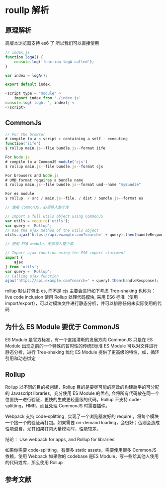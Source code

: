 # roullp 解析

## 原理解析

高版本浏览器支持 es6 了
所以我们可以直接使用

``` js
// index.js
function logA() {
    console.log('function logA called');
}

var index = logA();

export default index;


```

```js
<script type = "module" >
    import index from './index.js'
console.log('logA: ', index); <
</script>
```
## CommonJs

``` js
// For the browser
# compile to a < script > containing a self - executing
function('iife')
$ rollup main.js--flie bundle.js--format iife
```

``` js
For Node.js
# compile to a CommonJS module('cjs')
$ rollup main.js--file bundle.js--format cjs
```

``` js
For browsers and Node.js
# UMD format requires a bundle name
$ rollup main.js--file bundle.js--format umd--name "myBundle"
```

``` js
For es module
$ rollup. / src / main.js--file. / dist / bundle.js--format es
```

``` js
// 使用 CommonJS，必须导入整个库

// Import a full utils object using CommonJS
var utils = require('utils');
var query = 'Rollup';
// Use the ajax method of the utils object
utils.ajax('https://api.example.com?search=' + query).then(handleResponse);

// 使用 ES6 module，无须导入整个库

// Import ajax function using the ES6 import statement
import {
    ajax
} from 'utils';
var query = 'Rollup';
// Calling ajax function
ajax('https://api.example.com?search=' + query).then(handleResponse);
```

rollup 默认打包出 es, 而不是 cjs 主要会进行如下考虑
Tree-shaking
也称为：live code inclusion
使用 Rollup 处理代码模块, 采用 ES6 标准（使用 import/export），可以对模块文件进行静态分析，并可以排除任何未实际使用的代码

## 为什么 ES Module 要优于 CommonJS

ES Module 是官方标准，有一个直接清晰的发展方向
CommonJS 只是在 ES Module 出现之前的一个特殊的暂时性的传统E标准
ES Module 可以对文件进行静态分析，进行 Tree-shaking 优化
ES Module 提供了更高级的特性，如，循环引用和动态绑定

## Rollup

Rollup 以不同的目的被创建，Rollup 目的是要尽可能的高效的构建扁平的可分配的 Javascript libraries，充分使用 ES Module 的优点, 会将所有代码放在同一个位置统一进行验证，更快的生成更轻量级的代码。Rollup 不支持 code-splitting，HMR，而且处理 CommonJS 时需要插件。

Webpack 支持 code-splitting , 实现了一个浏览器友好的 require ，将每个模块一个接一个的验证再打包。如果需要  on-demand loading，会很好；否则会造成性能浪费，尤其如果打包大量模块时，性能较差。

结论：
Use webpack for apps, and Rollup for libraries

如果你需要 code-splitting，有很多  static assets，需要使用很多 CommonJS 依赖，使用 Webpack
如果你的 codebase 是ES Module，写一些给其他人使用的代码或库，那么使用 Rollup

## 参考文献

[](https://juejin.im/post/6844903924776828942)
